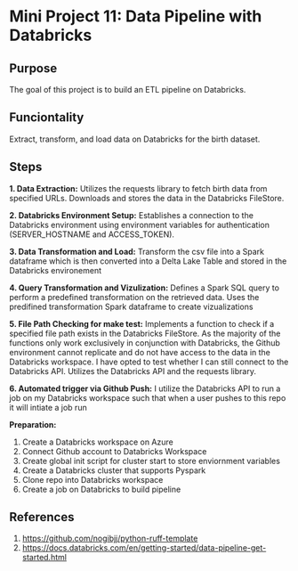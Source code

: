 # Mini Project 11: Data Pipeline with Databricks

## Purpose
The goal of this project is to build an ETL pipeline on Databricks. 

## Funciontality
Extract, transform, and load data on Databricks for the birth dataset. 

## Steps
**1. Data Extraction:**
Utilizes the requests library to fetch birth data from specified URLs.
Downloads and stores the data in the Databricks FileStore.

**2. Databricks Environment Setup:**
Establishes a connection to the Databricks environment using environment variables for authentication (SERVER_HOSTNAME and ACCESS_TOKEN).

**3. Data Transformation and Load:**
Transform the csv file into a Spark dataframe which is then converted into a Delta Lake Table and stored in the Databricks environement

**4. Query Transformation and Vizulization:**
Defines a Spark SQL query to perform a predefined transformation on the retrieved data.
Uses the predifined transformation Spark dataframe to create vizualizations

**5. File Path Checking for make test:**
Implements a function to check if a specified file path exists in the Databricks FileStore.
As the majority of the functions only work exclusively in conjunction with Databricks, the Github environment cannot replicate and do not have access to the data in the Databricks workspace. I have opted to test whether I can still connect to the Databricks API.
Utilizes the Databricks API and the requests library.

**6. Automated trigger via Github Push:**
I utilize the Databricks API to run a job on my Databricks workspace such that when a user pushes to this repo it will intiate a job run

**Preparation:**
1. Create a Databricks workspace on Azure
2. Connect Github account to Databricks Workspace 
3. Create global init script for cluster start to store enviornment variables 
4. Create a Databricks cluster that supports Pyspark
5. Clone repo into Databricks workspace
6. Create a job on Databricks to build pipeline

## References
1. https://github.com/nogibjj/python-ruff-template
1. https://docs.databricks.com/en/getting-started/data-pipeline-get-started.html
